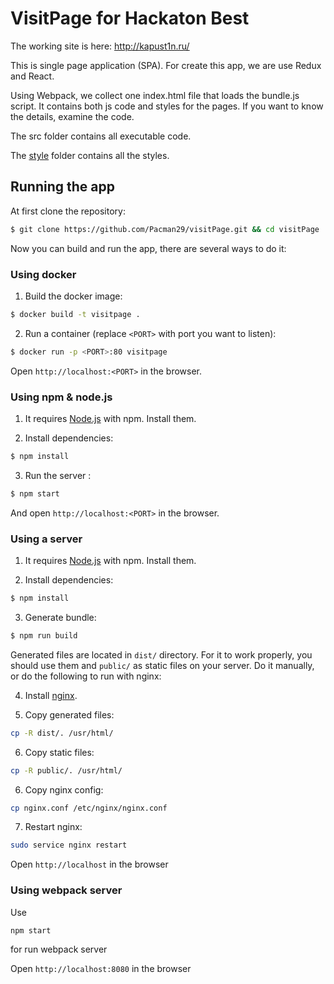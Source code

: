 # VisitPage for Hackaton Best
The working site is here: http://kapust1n.ru/

This is single page application (SPA). For create this app, we are use Redux and React.

Using Webpack, we collect one index.html file that loads the bundle.js script. It contains both js code and styles for the pages. If you want to know the details, examine the code.

The src folder contains all executable code.

The [style](https://github.com/Pacman29/visitPage/tree/master/src/styles) folder contains all the styles.

## Running the app
At first clone the repository:
```bash
$ git clone https://github.com/Pacman29/visitPage.git && cd visitPage
```

Now you can build and run the app, there are several ways to do it:

### Using docker
1. Build the docker image:
```bash
$ docker build -t visitpage .
```

2. Run a container (replace `<PORT>` with port you want to listen):
```bash
$ docker run -p <PORT>:80 visitpage
```

Open `http://localhost:<PORT>` in the browser.

### Using npm & node.js
1. It requires [Node.js](https://nodejs.org/) with npm. Install them.

2. Install dependencies:
```bash
$ npm install
```

3. Run the server :
```bash
$ npm start
```
And open `http://localhost:<PORT>` in the browser.


### Using a server
1. It requires [Node.js](https://nodejs.org/) with npm. Install them.

2. Install dependencies:
```bash
$ npm install
```

3. Generate bundle:
```bash
$ npm run build
```

Generated files are located in `dist/` directory. For it to work
properly, you should use them and `public/` as static files on your
server. Do it manually, or do the following to run with nginx:

4. Install [nginx](https://nginx.org).

5. Copy generated files:
```bash
cp -R dist/. /usr/html/
```

6. Copy static files:
```bash
cp -R public/. /usr/html/
```

6. Copy nginx config:
```bash
cp nginx.conf /etc/nginx/nginx.conf
```

7. Restart nginx:
```bash
sudo service nginx restart
```

Open `http://localhost` in the browser

### Using webpack server

Use

```bash
npm start
```

for run webpack server

Open `http://localhost:8080` in the browser
